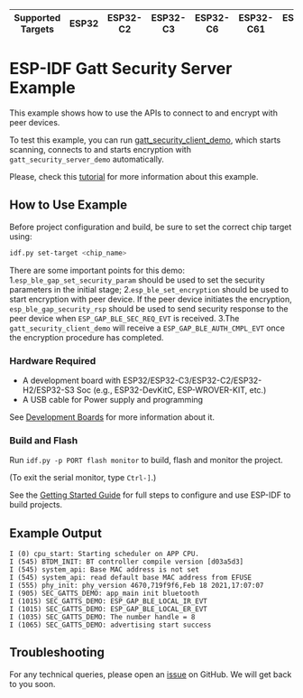 | Supported Targets | ESP32 | ESP32-C2 | ESP32-C3 | ESP32-C6 | ESP32-C61 | ESP32-H2 | ESP32-S3 |
| ----------------- | ----- | -------- | -------- | -------- | --------- | -------- | -------- |

# ESP-IDF Gatt Security Server Example

This example shows how to use the APIs to connect to and encrypt with peer devices.

To test this example, you can run [gatt_security_client_demo](../gatt_security_client), which starts scanning, connects to and starts encryption with `gatt_security_server_demo` automatically.

Please, check this [tutorial](tutorial/Gatt_Security_Server_Example_Walkthrough.md) for more information about this example.

## How to Use Example

Before project configuration and build, be sure to set the correct chip target using:

```bash
idf.py set-target <chip_name>
```
There are some important points for this demo:
1.`esp_ble_gap_set_security_param` should be used to set the security parameters in the initial stage;
2.`esp_ble_set_encryption` should be used to start encryption with peer device. If the peer device initiates the encryption, `esp_ble_gap_security_rsp` should be used to send security response to the peer device when `ESP_GAP_BLE_SEC_REQ_EVT` is received.
3.The `gatt_security_client_demo` will receive a `ESP_GAP_BLE_AUTH_CMPL_EVT` once the encryption procedure has completed.

### Hardware Required

* A development board with ESP32/ESP32-C3/ESP32-C2/ESP32-H2/ESP32-S3 Soc (e.g., ESP32-DevKitC, ESP-WROVER-KIT, etc.)
* A USB cable for Power supply and programming

See [Development Boards](https://www.espressif.com/en/products/devkits) for more information about it.

### Build and Flash

Run `idf.py -p PORT flash monitor` to build, flash and monitor the project.

(To exit the serial monitor, type ``Ctrl-]``.)

See the [Getting Started Guide](https://idf.espressif.com/) for full steps to configure and use ESP-IDF to build projects.

## Example Output

```
I (0) cpu_start: Starting scheduler on APP CPU.
I (545) BTDM_INIT: BT controller compile version [d03a5d3]
I (545) system_api: Base MAC address is not set
I (545) system_api: read default base MAC address from EFUSE
I (555) phy_init: phy_version 4670,719f9f6,Feb 18 2021,17:07:07
I (905) SEC_GATTS_DEMO: app_main init bluetooth
I (1015) SEC_GATTS_DEMO: ESP_GAP_BLE_LOCAL_IR_EVT
I (1015) SEC_GATTS_DEMO: ESP_GAP_BLE_LOCAL_ER_EVT
I (1035) SEC_GATTS_DEMO: The number handle = 8
I (1065) SEC_GATTS_DEMO: advertising start success
```

## Troubleshooting

For any technical queries, please open an [issue](https://github.com/espressif/esp-idf/issues) on GitHub. We will get back to you soon.
